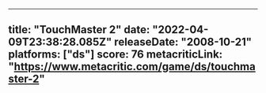 
---
title: "TouchMaster 2"
date: "2022-04-09T23:38:28.085Z"
releaseDate: "2008-10-21"
platforms: ["ds"]
score: 76
metacriticLink: "https://www.metacritic.com/game/ds/touchmaster-2"
---
